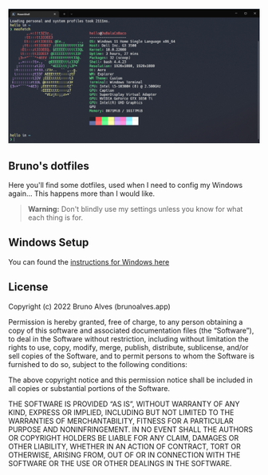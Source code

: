 ![terminal screenshot](./images/screenshot.png)


Bruno's dotfiles
----

Here you'll find some dotfiles, used when I need to config my Windows again... This happens more
than I would like.

> **Warning:** Don't blindly use my settings unless you know for what each thing
is for.


## Windows Setup

You can found the [instructions for Windows here](WindowsPostInstall.md)


## License
Copyright (c) 2022 Bruno Alves (brunoalves.app)

Permission is hereby granted, free of charge, to any person obtaining a copy of this software and associated documentation files (the “Software”), to deal in the Software without restriction, including without limitation the rights to use, copy, modify, merge, publish, distribute, sublicense, and/or sell copies of the Software, and to permit persons to whom the Software is furnished to do so, subject to the following conditions:

The above copyright notice and this permission notice shall be included in all copies or substantial portions of the Software.

THE SOFTWARE IS PROVIDED “AS IS”, WITHOUT WARRANTY OF ANY KIND, EXPRESS OR IMPLIED, INCLUDING BUT NOT LIMITED TO THE WARRANTIES OF MERCHANTABILITY, FITNESS FOR A PARTICULAR PURPOSE AND NONINFRINGEMENT. IN NO EVENT SHALL THE AUTHORS OR COPYRIGHT HOLDERS BE LIABLE FOR ANY CLAIM, DAMAGES OR OTHER LIABILITY, WHETHER IN AN ACTION OF CONTRACT, TORT OR OTHERWISE, ARISING FROM, OUT OF OR IN CONNECTION WITH THE SOFTWARE OR THE USE OR OTHER DEALINGS IN THE SOFTWARE.
